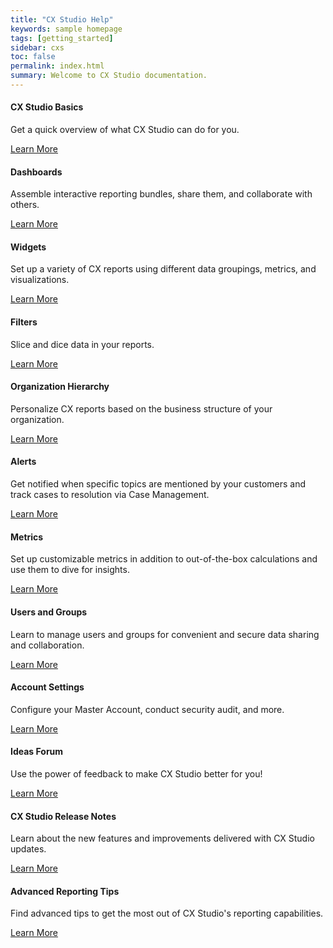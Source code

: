 ```yaml
---
title: "CX Studio Help"
keywords: sample homepage
tags: [getting_started]
sidebar: cxs
toc: false
permalink: index.html
summary: Welcome to CX Studio documentation.
---
```


<div class="row">
         <div class="col-md-3 col-sm-6">
             <div class="panel panel-default text-center">
                 <div class="panel-heading">
                     <span class="fa-stack fa-3x">
                           <i class="fa fa-circle fa-stack-2x text-primary"></i>
                           <i class="fa fa-paper-plane fa-stack-1x fa-inverse"></i>
                     </span>
                 </div>
                 <div class="panel-body">
                     <h4>CX Studio Basics</h4>
                     <p>Get a quick overview of what CX Studio can do for you.</p>
                     <a href="tag_getting_started.html" class="btn btn-primary">Learn More</a>
                 </div>
             </div>
         </div>
         <div class="col-md-3 col-sm-6">
             <div class="panel panel-default text-center">
                 <div class="panel-heading">
                     <span class="fa-stack fa-3x">
                           <i class="fa fa-circle fa-stack-2x text-primary"></i>
                           <i class="fa fa-bar-chart fa-stack-1x fa-inverse"></i>
                     </span>
                 </div>
                 <div class="panel-body">
                     <h4>Dashboards</h4>
                     <p>Assemble interactive reporting bundles, share them, and collaborate with others.</p>
                     <a href="tag_navigation.html" class="btn btn-primary">Learn More</a>
                 </div>
             </div>
         </div>
         <div class="col-md-3 col-sm-6">
             <div class="panel panel-default text-center">
                 <div class="panel-heading">
                     <span class="fa-stack fa-3x">
                           <i class="fa fa-circle fa-stack-2x text-primary"></i>
                           <i class="fa fa-chart-line fa-stack-1x fa-inverse"></i>
                     </span>
                 </div>
                 <div class="panel-body">
                     <h4>Widgets</h4>
                     <p>Set up a variety of CX reports using different data groupings, metrics, and visualizations.</p>
                     <a href="tag_single_sourcing.html" class="btn btn-primary">Learn More</a>
                 </div>
             </div>
         </div>
         <div class="col-md-3 col-sm-6">
             <div class="panel panel-default text-center">
                 <div class="panel-heading">
                     <span class="fa-stack fa-3x">
                           <i class="fa fa-circle fa-stack-2x text-primary"></i>
                           <i class="fa fa-filter fa-stack-1x fa-inverse"></i>
                     </span>
                 </div>
                 <div class="panel-body">
                     <h4>Filters</h4>
                     <p>Slice and dice data in your reports.</p>
                     <a href="tag_formatting.html" class="btn btn-primary">Learn More</a>
                 </div>
             </div>
         </div>
</div>
<div class="row">
         <div class="col-md-3 col-sm-6">
             <div class="panel panel-default text-center">
                 <div class="panel-heading">
                     <span class="fa-stack fa-3x">
                           <i class="fa fa-circle fa-stack-2x text-primary"></i>
                           <i class="fa fa-sitemap fa-stack-1x fa-inverse"></i>
                     </span>
                 </div>
                 <div class="panel-body">
                     <h4>Organization Hierarchy</h4>
                     <p>Personalize CX reports based on the business structure of your organization.</p>
                     <a href="tag_getting_started.html" class="btn btn-primary">Learn More</a>
                 </div>
             </div>
         </div>
         <div class="col-md-3 col-sm-6">
             <div class="panel panel-default text-center">
                 <div class="panel-heading">
                     <span class="fa-stack fa-3x">
                           <i class="fa fa-circle fa-stack-2x text-primary"></i>
                           <i class="fa fa-envelope fa-stack-1x fa-inverse"></i>
                     </span>
                 </div>
                 <div class="panel-body">
                     <h4>Alerts</h4>
                     <p>Get notified when specific topics are mentioned by your customers and track cases to resolution via Case Management.</p>
                     <a href="tag_navigation.html" class="btn btn-primary">Learn More</a>
                 </div>
             </div>
         </div>
         <div class="col-md-3 col-sm-6">
             <div class="panel panel-default text-center">
                 <div class="panel-heading">
                     <span class="fa-stack fa-3x">
                           <i class="fa fa-circle fa-stack-2x text-primary"></i>
                           <i class="fa fa-tachometer-alt fa-stack-1x fa-inverse"></i>
                     </span>
                 </div>
                 <div class="panel-body">
                     <h4>Metrics</h4>
                     <p>Set up customizable metrics in addition to out-of-the-box calculations and use them to dive for insights.</p>
                     <a href="tag_single_sourcing.html" class="btn btn-primary">Learn More</a>
                 </div>
             </div>
         </div>
         <div class="col-md-3 col-sm-6">
             <div class="panel panel-default text-center">
                 <div class="panel-heading">
                     <span class="fa-stack fa-3x">
                           <i class="fa fa-circle fa-stack-2x text-primary"></i>
                           <i class="fa fa-users fa-stack-1x fa-inverse"></i>
                     </span>
                 </div>
                 <div class="panel-body">
                     <h4>Users and Groups</h4>
                     <p>Learn to manage users and groups for convenient and secure data sharing and collaboration.</p>
                     <a href="tag_formatting.html" class="btn btn-primary">Learn More</a>
                 </div>
             </div>
         </div>
</div>
<div class="row">
         <div class="col-md-3 col-sm-6">
             <div class="panel panel-default text-center">
                 <div class="panel-heading">
                     <span class="fa-stack fa-3x">
                           <i class="fa fa-circle fa-stack-2x text-primary"></i>
                           <i class="fa fa-cogs fa-stack-1x fa-inverse"></i>
                     </span>
                 </div>
                 <div class="panel-body">
                     <h4>Account Settings</h4>
                     <p>Configure your Master Account, conduct security audit, and more.</p>
                     <a href="tag_getting_started.html" class="btn btn-primary">Learn More</a>
                 </div>
             </div>
         </div>
         <div class="col-md-3 col-sm-6">
             <div class="panel panel-default text-center">
                 <div class="panel-heading">
                     <span class="fa-stack fa-3x">
                           <i class="fa fa-circle fa-stack-2x text-primary"></i>
                           <i class="fa fa-brain fa-stack-1x fa-inverse"></i>
                     </span>
                 </div>
                 <div class="panel-body">
                     <h4>Ideas Forum</h4>
                     <p>Use the power of feedback to make CX Studio better for you!</p>
                     <a href="tag_navigation.html" class="btn btn-primary">Learn More</a>
                 </div>
             </div>
         </div>
         <div class="col-md-3 col-sm-6">
             <div class="panel panel-default text-center">
                 <div class="panel-heading">
                     <span class="fa-stack fa-3x">
                           <i class="fa fa-circle fa-stack-2x text-primary"></i>
                           <i class="fa fa-bullhorn fa-stack-1x fa-inverse"></i>
                     </span>
                 </div>
                 <div class="panel-body">
                     <h4>CX Studio Release Notes</h4>
                     <p>Learn about the new features and improvements delivered with CX Studio updates.</p>
                     <a href="tag_single_sourcing.html" class="btn btn-primary">Learn More</a>
                 </div>
             </div>
         </div>
         <div class="col-md-3 col-sm-6">
             <div class="panel panel-default text-center">
                 <div class="panel-heading">
                     <span class="fa-stack fa-3x">
                           <i class="fa fa-circle fa-stack-2x text-primary"></i>
                           <i class="fa fa-space-shuttle fa-stack-1x fa-inverse"></i>
                     </span>
                 </div>
                 <div class="panel-body">
                     <h4>Advanced Reporting Tips</h4>
                     <p>Find advanced tips to get the most out of CX Studio's reporting capabilities.</p>
                     <a href="tag_formatting.html" class="btn btn-primary">Learn More</a>
                 </div>
             </div>
         </div>
</div>
